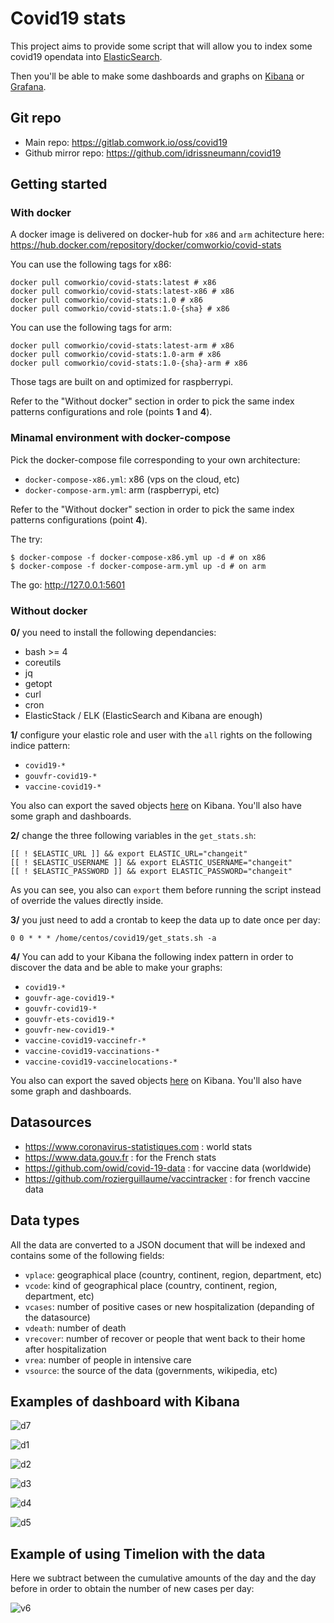 # Covid19 stats

This project aims to provide some script that will allow you to index some covid19 opendata into [ElasticSearch](https://www.elastic.co/elasticsearch).

Then you'll be able to make some dashboards and graphs on [Kibana](https://www.elastic.co/kibana) or [Grafana](https://grafana.com).
## Git repo

* Main repo: https://gitlab.comwork.io/oss/covid19
* Github mirror repo: https://github.com/idrissneumann/covid19
## Getting started

### With docker

A docker image is delivered on docker-hub for `x86` and `arm` achitecture here: https://hub.docker.com/repository/docker/comworkio/covid-stats

You can use the following tags for x86:

```shell
docker pull comworkio/covid-stats:latest # x86
docker pull comworkio/covid-stats:latest-x86 # x86
docker pull comworkio/covid-stats:1.0 # x86
docker pull comworkio/covid-stats:1.0-{sha} # x86
```

You can use the following tags for arm:

```shell
docker pull comworkio/covid-stats:latest-arm # x86
docker pull comworkio/covid-stats:1.0-arm # x86
docker pull comworkio/covid-stats:1.0-{sha}-arm # x86
```

Those tags are built on and optimized for raspberrypi.

Refer to the "Without docker" section in order to pick the same index patterns configurations and role (points **1** and **4**).

### Minamal environment with docker-compose

Pick the docker-compose file corresponding to your own architecture:
* `docker-compose-x86.yml`: x86 (vps on the cloud, etc)
* `docker-compose-arm.yml`: arm (raspberrypi, etc)

Refer to the "Without docker" section in order to pick the same index patterns configurations (point **4**).

The try:

```shell
$ docker-compose -f docker-compose-x86.yml up -d # on x86
$ docker-compose -f docker-compose-arm.yml up -d # on arm
```

The go: http://127.0.0.1:5601

### Without docker

**0/** you need to install the following dependancies:

* bash >= 4
* coreutils
* jq
* getopt
* curl
* cron
* ElasticStack / ELK (ElasticSearch and Kibana are enough)

**1/** configure your elastic role and user with the `all` rights on the following indice pattern:
* `covid19-*`
* `gouvfr-covid19-*`
* `vaccine-covid19-*`

You also can export the saved objects [here](./kibana_saved_objects) on Kibana. You'll also have some graph and dashboards.

**2/** change the three following variables in the `get_stats.sh`:

```shell
[[ ! $ELASTIC_URL ]] && export ELASTIC_URL="changeit"
[[ ! $ELASTIC_USERNAME ]] && export ELASTIC_USERNAME="changeit"
[[ ! $ELASTIC_PASSWORD ]] && export ELASTIC_PASSWORD="changeit"
```

As you can see, you also can `export` them before running the script instead of override the values directly inside.

**3/** you just need to add a crontab to keep the data up to date once per day:

```shell
0 0 * * * /home/centos/covid19/get_stats.sh -a
```

**4/** You can add to your Kibana the following index pattern in order to discover the data and be able to make your graphs:
* `covid19-*`
* `gouvfr-age-covid19-*`
* `gouvfr-covid19-*`
* `gouvfr-ets-covid19-*`
* `gouvfr-new-covid19-*`
* `vaccine-covid19-vaccinefr-*`
* `vaccine-covid19-vaccinations-*`
* `vaccine-covid19-vaccinelocations-*`

You also can export the saved objects [here](./kibana_saved_objects) on Kibana. You'll also have some graph and dashboards.

## Datasources

* https://www.coronavirus-statistiques.com : world stats
* https://www.data.gouv.fr : for the French stats
* https://github.com/owid/covid-19-data : for vaccine data (worldwide)
* https://github.com/rozierguillaume/vaccintracker : for french vaccine data

## Data types

All the data are converted to a JSON document that will be indexed and contains some of the following fields:

* `vplace`: geographical place (country, continent, region, department, etc)
* `vcode`: kind of geographical place (country, continent, region, department, etc)
* `vcases`: number of positive cases or new hospitalization (depanding of the datasource)
* `vdeath`: number of death
* `vrecover`: number of recover or people that went back to their home after hospitalization
* `vrea`: number of people in intensive care
* `vsource`: the source of the data (governments, wikipedia, etc)
## Examples of dashboard with Kibana

![d7](images/7.jpg)

![d1](images/1.jpg)

![d2](images/2.jpg)

![d3](images/3.jpg)

![d4](images/4.jpg)

![d5](images/5.jpg)

## Example of using Timelion with the data

Here we subtract between the cumulative amounts of the day and the day before in order to obtain the number of new cases per day:

![v6](images/6.jpg)
